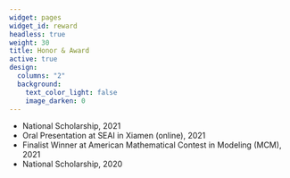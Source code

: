 ```yaml
---
widget: pages
widget_id: reward
headless: true
weight: 30
title: Honor & Award
active: true
design:
  columns: "2"
  background:
    text_color_light: false
    image_darken: 0
---
```

<!--StartFragment-->

* National Scholarship, 2021
* Oral Presentation at SEAI in Xiamen (online), 2021
* Finalist Winner at American Mathematical Contest in Modeling (MCM), 2021 
* National Scholarship, 2020

<!--EndFragment-->